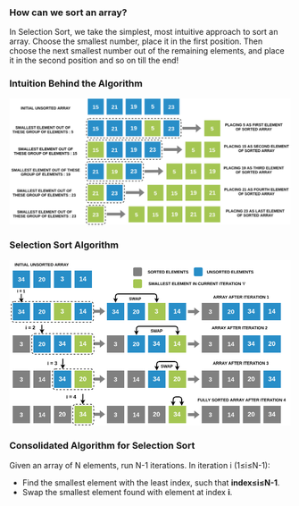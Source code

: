 ### How can we sort an array?

In Selection Sort, we take the simplest, most intuitive approach to sort an array. Choose the smallest number, place it in the first position. Then choose the next smallest number out of the remaining elements, and place it in the second position and so on till the end!
### Intuition Behind the Algorithm
<img src="images/selection_concept.png"/>



### Selection Sort Algorithm
<img src="images/selection_algorithm.png"/>

### Consolidated Algorithm for Selection Sort

Given an array of N elements, run N-1 iterations.
In iteration i (1≤i≤N-1):

  -  Find the smallest element with the least index, such that **index≤i≤N-1**.
  -  Swap the smallest element found with element at index **i**.


